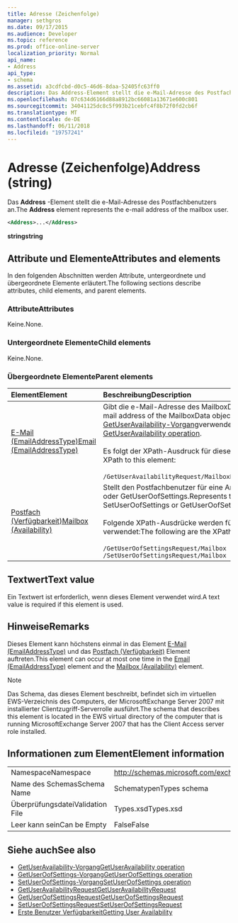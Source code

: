 ```yaml
---
title: Adresse (Zeichenfolge)
manager: sethgros
ms.date: 09/17/2015
ms.audience: Developer
ms.topic: reference
ms.prod: office-online-server
localization_priority: Normal
api_name:
- Address
api_type:
- schema
ms.assetid: a3cdfcbd-d0c5-46d6-8daa-52405fc63ff0
description: Das Address-Element stellt die e-Mail-Adresse des Postfachbenutzers an.
ms.openlocfilehash: 07c634d6166d88a8912bc66081a13671e600c801
ms.sourcegitcommit: 34041125dc8c5f993b21cebfc4f8b72f0fd2cb6f
ms.translationtype: MT
ms.contentlocale: de-DE
ms.lasthandoff: 06/11/2018
ms.locfileid: "19757241"
---
```

# <a name="address-string"></a><span data-ttu-id="8b33b-103">Adresse (Zeichenfolge)</span><span class="sxs-lookup"><span data-stu-id="8b33b-103">Address (string)</span></span>

<span data-ttu-id="8b33b-104">Das **Address** -Element stellt die e-Mail-Adresse des Postfachbenutzers an.</span><span class="sxs-lookup"><span data-stu-id="8b33b-104">The **Address** element represents the e-mail address of the mailbox user.</span></span> 
  
```xml
<Address>...</Address>
```

 <span data-ttu-id="8b33b-105">**string**</span><span class="sxs-lookup"><span data-stu-id="8b33b-105">**string**</span></span>
## <a name="attributes-and-elements"></a><span data-ttu-id="8b33b-106">Attribute und Elemente</span><span class="sxs-lookup"><span data-stu-id="8b33b-106">Attributes and elements</span></span>

<span data-ttu-id="8b33b-107">In den folgenden Abschnitten werden Attribute, untergeordnete und übergeordnete Elemente erläutert.</span><span class="sxs-lookup"><span data-stu-id="8b33b-107">The following sections describe attributes, child elements, and parent elements.</span></span>
  
### <a name="attributes"></a><span data-ttu-id="8b33b-108">Attribute</span><span class="sxs-lookup"><span data-stu-id="8b33b-108">Attributes</span></span>

<span data-ttu-id="8b33b-109">Keine.</span><span class="sxs-lookup"><span data-stu-id="8b33b-109">None.</span></span>
  
### <a name="child-elements"></a><span data-ttu-id="8b33b-110">Untergeordnete Elemente</span><span class="sxs-lookup"><span data-stu-id="8b33b-110">Child elements</span></span>

<span data-ttu-id="8b33b-111">Keine.</span><span class="sxs-lookup"><span data-stu-id="8b33b-111">None.</span></span>
  
### <a name="parent-elements"></a><span data-ttu-id="8b33b-112">Übergeordnete Elemente</span><span class="sxs-lookup"><span data-stu-id="8b33b-112">Parent elements</span></span>

|<span data-ttu-id="8b33b-113">**Element**</span><span class="sxs-lookup"><span data-stu-id="8b33b-113">**Element**</span></span>|<span data-ttu-id="8b33b-114">**Beschreibung**</span><span class="sxs-lookup"><span data-stu-id="8b33b-114">**Description**</span></span>|
|:-----|:-----|
|[<span data-ttu-id="8b33b-115">E-Mail (EmailAddressType)</span><span class="sxs-lookup"><span data-stu-id="8b33b-115">Email (EmailAddressType)</span></span>](email-emailaddresstype.md) <br/> |<span data-ttu-id="8b33b-116">Gibt die e-Mail-Adresse des MailboxData-Objekts.</span><span class="sxs-lookup"><span data-stu-id="8b33b-116">Specifies the e-mail address of the MailboxData object.</span></span> <span data-ttu-id="8b33b-117">Dieses Element wird in den [GetUserAvailability-Vorgang](getuseravailability-operation.md)verwendet.</span><span class="sxs-lookup"><span data-stu-id="8b33b-117">This element is used in the [GetUserAvailability operation](getuseravailability-operation.md).</span></span><br/><br/> <span data-ttu-id="8b33b-118">Es folgt der XPath-Ausdruck für dieses Element:</span><span class="sxs-lookup"><span data-stu-id="8b33b-118">The following is the XPath to this element:</span></span><br/><br/>  `/GetUserAvailabilityRequest/MailboxDataArray/MailboxData[i]/Email` <br/> |
|[<span data-ttu-id="8b33b-119">Postfach (Verfügbarkeit)</span><span class="sxs-lookup"><span data-stu-id="8b33b-119">Mailbox (Availability)</span></span>](mailbox-availability.md) <br/> | <span data-ttu-id="8b33b-120">Stellt den Postfachbenutzer für eine Anforderung SetUserOofSettings oder GetUserOofSettings.</span><span class="sxs-lookup"><span data-stu-id="8b33b-120">Represents the mailbox user for a SetUserOofSettings or GetUserOofSettings request.</span></span><br/><br/>  <span data-ttu-id="8b33b-121">Folgende XPath-Ausdrücke werden für dieses Element verwendet:</span><span class="sxs-lookup"><span data-stu-id="8b33b-121">The following are the XPath expressions to this element:</span></span><br/><br/>  `/GetUserOofSettingsRequest/Mailbox` <br/>  `/SetUserOofSettingsRequest/Mailbox` <br/> |
   
## <a name="text-value"></a><span data-ttu-id="8b33b-122">Textwert</span><span class="sxs-lookup"><span data-stu-id="8b33b-122">Text value</span></span>

<span data-ttu-id="8b33b-123">Ein Textwert ist erforderlich, wenn dieses Element verwendet wird.</span><span class="sxs-lookup"><span data-stu-id="8b33b-123">A text value is required if this element is used.</span></span>
  
## <a name="remarks"></a><span data-ttu-id="8b33b-124">Hinweise</span><span class="sxs-lookup"><span data-stu-id="8b33b-124">Remarks</span></span>

<span data-ttu-id="8b33b-125">Dieses Element kann höchstens einmal in das Element [E-Mail (EmailAddressType)](email-emailaddresstype.md) und das [Postfach (Verfügbarkeit)](mailbox-availability.md) Element auftreten.</span><span class="sxs-lookup"><span data-stu-id="8b33b-125">This element can occur at most one time in the [Email (EmailAddressType)](email-emailaddresstype.md) element and the [Mailbox (Availability)](mailbox-availability.md) element.</span></span> 
  
> [!NOTE]
> <span data-ttu-id="8b33b-126">Das Schema, das dieses Element beschreibt, befindet sich im virtuellen EWS-Verzeichnis des Computers, der MicrosoftExchange Server 2007 mit installierter Clientzugriff-Serverrolle ausführt.</span><span class="sxs-lookup"><span data-stu-id="8b33b-126">The schema that describes this element is located in the EWS virtual directory of the computer that is running MicrosoftExchange Server 2007 that has the Client Access server role installed.</span></span> 
  
## <a name="element-information"></a><span data-ttu-id="8b33b-127">Informationen zum Element</span><span class="sxs-lookup"><span data-stu-id="8b33b-127">Element information</span></span>

|||
|:-----|:-----|
|<span data-ttu-id="8b33b-128">Namespace</span><span class="sxs-lookup"><span data-stu-id="8b33b-128">Namespace</span></span>  <br/> |http://schemas.microsoft.com/exchange/services/2006/types  <br/> |
|<span data-ttu-id="8b33b-129">Name des Schemas</span><span class="sxs-lookup"><span data-stu-id="8b33b-129">Schema Name</span></span>  <br/> |<span data-ttu-id="8b33b-130">Schematypen</span><span class="sxs-lookup"><span data-stu-id="8b33b-130">Types schema</span></span>  <br/> |
|<span data-ttu-id="8b33b-131">Überprüfungsdatei</span><span class="sxs-lookup"><span data-stu-id="8b33b-131">Validation File</span></span>  <br/> |<span data-ttu-id="8b33b-132">Types.xsd</span><span class="sxs-lookup"><span data-stu-id="8b33b-132">Types.xsd</span></span>  <br/> |
|<span data-ttu-id="8b33b-133">Leer kann sein</span><span class="sxs-lookup"><span data-stu-id="8b33b-133">Can be Empty</span></span>  <br/> |<span data-ttu-id="8b33b-134">False</span><span class="sxs-lookup"><span data-stu-id="8b33b-134">False</span></span>  <br/> |
   
## <a name="see-also"></a><span data-ttu-id="8b33b-135">Siehe auch</span><span class="sxs-lookup"><span data-stu-id="8b33b-135">See also</span></span>

- [<span data-ttu-id="8b33b-136">GetUserAvailability-Vorgang</span><span class="sxs-lookup"><span data-stu-id="8b33b-136">GetUserAvailability operation</span></span>](getuseravailability-operation.md)
- [<span data-ttu-id="8b33b-137">GetUserOofSettings-Vorgang</span><span class="sxs-lookup"><span data-stu-id="8b33b-137">GetUserOofSettings operation</span></span>](getuseroofsettings-operation.md)
- [<span data-ttu-id="8b33b-138">SetUserOofSettings-Vorgang</span><span class="sxs-lookup"><span data-stu-id="8b33b-138">SetUserOofSettings operation</span></span>](setuseroofsettings-operation.md)
- [<span data-ttu-id="8b33b-139">GetUserAvailabilityRequest</span><span class="sxs-lookup"><span data-stu-id="8b33b-139">GetUserAvailabilityRequest</span></span>](getuseravailabilityrequest.md)
- [<span data-ttu-id="8b33b-140">GetUserOofSettingsRequest</span><span class="sxs-lookup"><span data-stu-id="8b33b-140">GetUserOofSettingsRequest</span></span>](getuseroofsettingsrequest.md)
- [<span data-ttu-id="8b33b-141">SetUserOofSettingsRequest</span><span class="sxs-lookup"><span data-stu-id="8b33b-141">SetUserOofSettingsRequest</span></span>](setuseroofsettingsrequest.md)
- [<span data-ttu-id="8b33b-142">Erste Benutzer Verfügbarkeit</span><span class="sxs-lookup"><span data-stu-id="8b33b-142">Getting User Availability</span></span>](http://msdn.microsoft.com/library/d4133fcb-9b0f-4e6b-aadf-a389da83516a%28Office.15%29.aspx)

